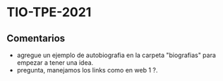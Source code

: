 # TIO-TPE-2021

## Comentarios ##

- agregue un ejemplo de autobiografia en la carpeta "biografias" para empezar a tener una idea.
- pregunta, manejamos los links como en web 1 ?.
